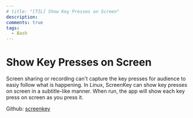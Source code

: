 ```yaml
---
# title: "[TIL] Show Key Presses on Screen"
description:
comments: true
tags:
  - Bash
---
```


# Show Key Presses on Screen

Screen sharing or recording can't capture the key presses for audience to easiy follow what is happening. In Linux, ScreenKey can show key presses on screen in a subtitle-like manner. 
When run, the app will show each key press on screen as you press it.

Github: [screenkey](https://github.com/wavexx/screenkey)

